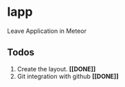 # lapp
Leave Application in Meteor

## Todos
1. Create the layout. **[[DONE]]**
2. Git integration with github **[[DONE]]**

